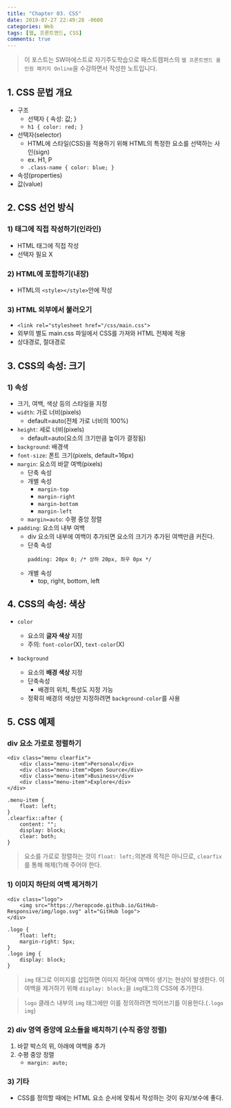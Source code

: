 ```yaml
---
title: "Chapter 03. CSS"
date: 2019-07-27 22:49:28 -0600
categories: Web
tags: [웹, 프론트엔드, CSS] 
comments: true
---
```


> 이 포스트는 SW마에스트로 자기주도학습으로 패스트캠퍼스의 `웹 프론트엔드 올인원 패키지 Online`을 수강하면서 작성한 노트입니다.

## 1. CSS 문법 개요

* 구조
	* 선택자 { 속성: 값; }
	* `h1 { color: red; }`
* 선택자(selector)
	* HTML에 스타일(CSS)을 적용하기 위해 HTML의 특정한 요소를 선택하는 사인(sign)
	* ex. H1, P
    * `.class-name { color: blue; }`
* 속성(properties)
* 값(value)


## 2. CSS 선언 방식

### 1) 태그에 직접 작성하기(인라인)
* HTML 태그에 직접 작성
* 선택자 필요 X

### 2) HTML에 포함하기(내장)
* HTML의 `<style></style>`안에 작성

### 3) HTML 외부에서 불러오기
* `<link rel="stylesheet href="/css/main.css">`
* 외부의 별도 main.css 파일에서 CSS를 가져와 HTML 전체에 적용
* 상대경로, 절대경로


## 3. CSS의 속성: 크기

### 1) 속성
* 크기, 여백, 색상 등의 스타일을 지정
* `width`: 가로 너비(pixels) 
    * default=auto(전체 가로 너비의 100%)
* `height`: 세로 너비(pixels)
    * default=auto(요소의 크기만큼 높이가 결정됨)
* `background`: 배경색
* `font-size`: 폰트 크기(pixels, default=16px)
* `margin`: 요소의 바깥 여백(pixels) 
    * 단축 속성
    * 개별 속성
        * `margin-top`
        * `margin-right`
        * `margin-bottom`
        * `margin-left`
    * `margin=auto`: 수평 중앙 정렬
* `padding`: 요소의 내부 여백
    * div 요소의 내부에 여백이 추가되면 요소의 크기가 추가된 여백만큼 커진다.
    * 단축 속성
        ```
        padding: 20px 0; /* 상하 20px, 좌우 0px */
        ```
    * 개별 속성
        * top, right, bottom, left


## 4. CSS의 속성: 색상

* `color`
    * 요소의 **글자 색상** 지정
    * 주의: `font-color`(X), `text-color`(X)

* `background`
    * 요소의 **배경 색상** 지정
    * 단축속성
        * 배경의 위치, 특성도 지정 가능
    * 정확히 배경의 색상만 지정하려면 `background-color`를 사용


## 5. CSS 예제

### div 요소 가로로 정렬하기
```
<div class="menu clearfix">
    <div class="menu-item">Personal</div>
    <div class="menu-item">Open Source</div>
    <div class="menu-item">Business</div>
    <div class="menu-item">Explore</div>
</div>
```
```
.menu-item {
    float: left;
}
.clearfix::after {
    content: "";
    display: block;
    clear: both;
}
```
> 요소를 가로로 정렬하는 것이 `float: left;`의본래 목적은 아니므로, `clearfix`를 통해 해제(?)해 주어야 한다.

### 1) 이미지 하단의 여백 제거하기
```
<div class="logo">
    <img src="https://heropcode.github.io/GitHub-Responsive/img/logo.svg" alt="GitHub logo">
</div>
```
```
.logo {
    float: left;
    margin-right: 5px;
}
.logo img {
    display: block;
}
```
> `img` 태그로 이미지를 삽입하면 이미지 하단에 여백이 생기는 현상이 발생한다. 이 여백을 제거하기 위해 `display: block;`을 `img`태그의 CSS에 추가한다.

> `logo` 클래스 내부의 `img` 태그에만 이를 정의하려면 띄어쓰기를 이용한다.(`.logo img`)

### 2) div 영역 중앙에 요소들을 배치하기 (수직 중앙 정렬)
1. 바깥 박스의 위, 아래에 여백을 추가
2. 수평 중앙 정렬
    * `margin: auto;`

### 3) 기타
* CSS를 정의할 때에는 HTML 요소 순서에 맞춰서 작성하는 것이 유지/보수에 좋다.